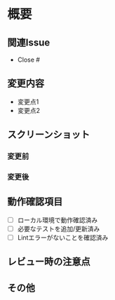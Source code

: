 # 概要
<!-- 変更内容の概要を簡潔に記述してください -->

## 関連Issue
<!-- 関連するIssueがあれば記載してください -->
- Close # 

## 変更内容
<!-- 変更内容を具体的に記載してください -->
- 変更点1
- 変更点2

## スクリーンショット
<!-- UIの変更がある場合は、変更前後のスクリーンショットを添付してください -->

### 変更前

### 変更後

## 動作確認項目
<!-- 確認した項目にチェックを入れてください -->
- [ ] ローカル環境で動作確認済み
- [ ] 必要なテストを追加/更新済み
- [ ] Lintエラーがないことを確認済み

## レビュー時の注意点
<!-- レビュアーに特に見て欲しい点があれば記載してください -->

## その他
<!-- その他、補足事項があれば記載してください -->